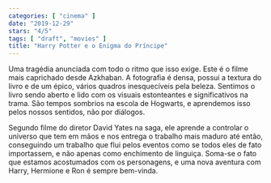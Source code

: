 ```yaml
---
categories: [ "cinema" ]
date: "2019-12-29"
stars: "4/5"
tags: [ "draft", "movies" ]
title: "Harry Potter e o Enigma do Príncipe"
---
```

Uma tragédia anunciada com todo o ritmo que isso exige. Este é o
filme mais caprichado desde Azkhaban. A fotografia é densa, possui a
textura do livro e de um épico, vários quadros inesquecíveis pela
beleza. Sentimos o livro sendo aberto e lido com os visuais estonteantes
e significativos na trama. São tempos sombrios na escola de Hogwarts,
e aprendemos isso pelos nossos sentidos, não por diálogos.

Segundo filme do diretor David Yates na saga, ele aprende a controlar
o universo que tem em mãos e nos entrega o trabalho mais maduro até
então, conseguindo um trabalho que flui pelos eventos como se todos eles
de fato importassem, e não apenas como enchimento de linguiça. Soma-se
o fato que estamos acostumados com os personagens, e uma nova aventura
com Harry, Hermione e Ron é sempre bem-vinda.
